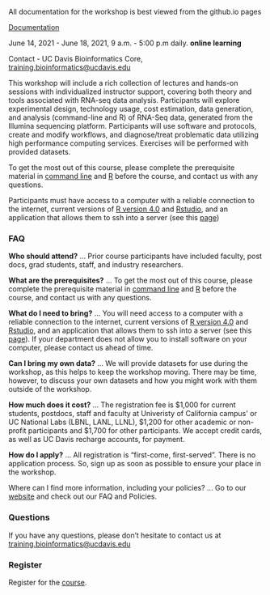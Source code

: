 All documentation for the workshop is best viewed from the github.io pages

[Documentation](https://ucdavis-bioinformatics-training.github.io/2021-June-RNA-Seq-Analysis/)

June 14, 2021 - June 18, 2021, 9 a.m. - 5:00 p.m daily. **online learning**

Contact - UC Davis Bioinformatics Core, [training.bioinformatics@ucdavis.edu](mailto:training.bioinformatics@ucdavis.edu)

This workshop will include a rich collection of lectures and hands-on sessions with individualized instructor support, covering both theory and tools associated with RNA-seq data analysis. Participants will explore experimental design, technology usage, cost estimation, data generation, and analysis (command-line and R) of RNA-Seq data, generated from the Illumina sequencing platform. Participants will use software and protocols, create and modify workflows, and diagnose/treat problematic data utilizing high performance computing services. Exercises will be performed with provided datasets.

To get the most out of this course, please complete the prerequisite material in [command line](base/cli_prerequisites) and [R](base/r_prerequisites) before the course, and contact us with any questions.

Participants must have access to a computer with a reliable connection to the internet, current versions of [R version 4.0](https://cloud.r-project.org/) and [Rstudio](https://rstudio.com/products/rstudio/download/#download), and an application that allows them to ssh into a server (see this [page](https://ucdavis-bioinformatics-training.github.io/2020-mRNA_Seq_Workshop/prerequisites/cli/logging-in))

### FAQ

**Who should attend?** … Prior course participants have included faculty, post docs, grad students, staff, and industry researchers.

**What are the prerequisites?** … To get the most out of this course, please complete the prerequisite material in [command line](base/cli_prerequisites) and [R](base/r_prerequisites) before the course, and contact us with any questions.

**What do I need to bring?** … You will need access to a computer with a reliable connection to the internet, current versions of [R version 4.0](https://cloud.r-project.org/) and [Rstudio](https://rstudio.com/products/rstudio/download/#download), and an application that allows them to ssh into a server (see this [page](https://ucdavis-bioinformatics-training.github.io/2020-mRNA_Seq_Workshop/prerequisites/cli/logging-in)). If your department does not allow you to install software on your computer, please contact us ahead of time.

**Can I bring my own data?** … We will provide datasets for use during the workshop, as this helps to keep the workshop moving. There may be time, however, to discuss your own datasets and how you might work with them outside of the workshop.

**How much does it cost?** … The registration fee is $1,000 for current students, postdocs, staff and faculty at Univeristy of California campus' or UC National Labs (LBNL, LANL, LLNL), $1,200 for other academic or non-profit participants and $1,700 for other participants. We accept credit cards, as well as UC Davis recharge accounts, for payment.

**How do I apply?** … All registration is “first-come, first-served”. There is no application process.  So, sign up as soon as possible to ensure your place in the workshop.

Where can I find more information, including your policies?  ... Go to our [website](bioinformatics.ucdavis.edu/training/) and check out our FAQ and Policies.

### Questions

If you have any questions, please don’t hesitate to contact us at [training.bioinformatics@ucdavis.edu](mailto:training.bioinformatics@ucdavis.edu)


### Register

Register for the [course](https://registration.genomecenter.ucdavis.edu/events/RNAseq_june_2021/).
